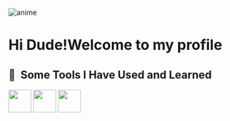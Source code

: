 
![anime](https://user-images.githubusercontent.com/127087189/228769853-b3b10e73-b369-4b2f-b03c-1ceeda2cd723.gif)
<h1>Hi Dude!Welcome to my profile
<h2> 🚀 &nbsp;Some Tools I Have Used and Learned</h2>
<p aling="left">
<img src="https://cdn.jsdelivr.net/gh/devicons/devicon/icons/csharp/csharp-original.svg"height="45" width="45" />
<img src="https://cdn.jsdelivr.net/gh/devicons/devicon/icons/dotnetcore/dotnetcore-original.svg"height="45" width="45"/>
<img src="https://cdn.jsdelivr.net/gh/devicons/devicon/icons/visualstudio/visualstudio-plain.svg"  height="45" width="45"/> 
 </p>  



     
          
                  
          
       
          
          
